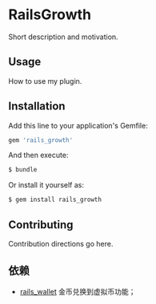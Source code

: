 # RailsGrowth
Short description and motivation.

## Usage
How to use my plugin.

## Installation
Add this line to your application's Gemfile:

```ruby
gem 'rails_growth'
```

And then execute:
```bash
$ bundle
```

Or install it yourself as:
```bash
$ gem install rails_growth
```

## Contributing
Contribution directions go here.

## 依赖
* [rails_wallet]() 金币兑换到虚拟币功能；
